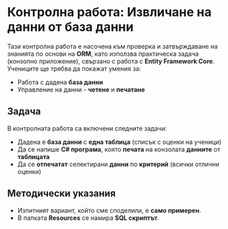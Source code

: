 # Контролна работа: Извличане на данни от база данни

Тази контролна работа е насочена към проверка и затвърждаване на знанията по основи на **ORM**, като използва практическа задача (конзолно приложение), свързано с работа с **Entity Framework Core**. Учениците ще трябва да покажат умения за:
 - Работа с дадена **база данни**
 - Управление на данни - **четене** и **печатане**

## Задача
В контролната работа са включени следните задачи:
 - Дадена е **база данни** с **една таблица** (списък с оценки на ученици)
 - Да се напише **C# програма**, която **печата** на конзолата **данните** от **таблицата**
 - Да се **отпечатат** селектирани **данни** по **критерий** (всички отлични оценки)

## Методически указания
 - Изпитният вариант, който сме споделили, е **само примерен**.
 - В папката **Resources** се намира **SQL скриптът**.
